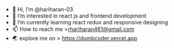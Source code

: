 - 👋 Hi, I’m @hariharan-03
- 👀 I’m interested in react js and frontend development
- 🌱 I’m currently learning react redux and responsive designing
- 📫 How to reach me >rhariharan461@gmail.com
- 🌏 explore me on > https://dumbcoder.vercel.app

<!---
hariharan-03/hariharan-03 is a ✨ special ✨ repository because its `README.md` (this file) appears on your GitHub profile.
You can click the Preview link to take a look at your changes.
--->
